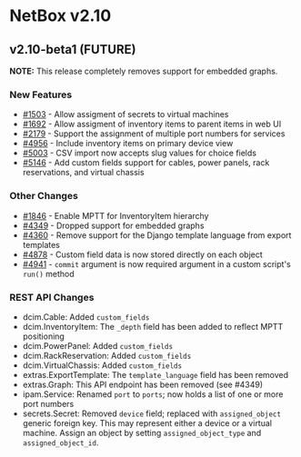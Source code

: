 # NetBox v2.10

## v2.10-beta1 (FUTURE)

**NOTE:** This release completely removes support for embedded graphs.

### New Features

* [#1503](https://github.com/netbox-community/netbox/issues/1503) - Allow assigment of secrets to virtual machines
* [#1692](https://github.com/netbox-community/netbox/issues/1692) - Allow assigment of inventory items to parent items in web UI
* [#2179](https://github.com/netbox-community/netbox/issues/2179) - Support the assignment of multiple port numbers for services
* [#4956](https://github.com/netbox-community/netbox/issues/4956) - Include inventory items on primary device view
* [#5003](https://github.com/netbox-community/netbox/issues/5003) - CSV import now accepts slug values for choice fields
* [#5146](https://github.com/netbox-community/netbox/issues/5146) - Add custom fields support for cables, power panels, rack reservations, and virtual chassis

### Other Changes

* [#1846](https://github.com/netbox-community/netbox/issues/1846) - Enable MPTT for InventoryItem hierarchy
* [#4349](https://github.com/netbox-community/netbox/issues/4349) - Dropped support for embedded graphs
* [#4360](https://github.com/netbox-community/netbox/issues/4360) - Remove support for the Django template language from export templates
* [#4878](https://github.com/netbox-community/netbox/issues/4878) - Custom field data is now stored directly on each object
* [#4941](https://github.com/netbox-community/netbox/issues/4941) - `commit` argument is now required argument in a custom script's `run()` method

### REST API Changes

* dcim.Cable: Added `custom_fields`
* dcim.InventoryItem: The `_depth` field has been added to reflect MPTT positioning
* dcim.PowerPanel: Added `custom_fields`
* dcim.RackReservation: Added `custom_fields`
* dcim.VirtualChassis: Added `custom_fields`
* extras.ExportTemplate: The `template_language` field has been removed
* extras.Graph: This API endpoint has been removed (see #4349)
* ipam.Service: Renamed `port` to `ports`; now holds a list of one or more port numbers
* secrets.Secret: Removed `device` field; replaced with `assigned_object` generic foreign key. This may represent either a device or a virtual machine. Assign an object by setting `assigned_object_type` and `assigned_object_id`.
